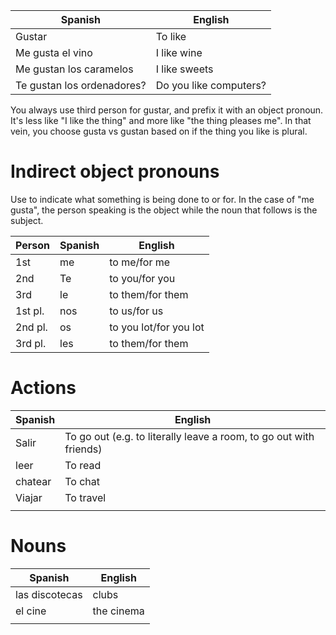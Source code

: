 
| Spanish                    | English                |
| -------------------------- | ---------------------- |
| Gustar                     | To like                |
| Me gusta el vino           | I like wine            |
| Me gustan los caramelos    | I like sweets          |
| Te gustan los ordenadores? | Do you like computers? |
You always use third person for gustar, and prefix it with an object pronoun. It's less like "I like the thing" and more like "the thing pleases me". In that vein, you choose gusta vs gustan based on if the thing you like is plural.

# Indirect object pronouns
Use to indicate what something is being done to or for. In the case of "me gusta", the person speaking is the object while the noun that follows is the subject.

| Person  | Spanish | English                |
| ------- | ------- | ---------------------- |
| 1st     | me      | to me/for me           |
| 2nd     | Te      | to you/for you         |
| 3rd     | le      | to them/for them       |
| 1st pl. | nos     | to us/for us           |
| 2nd pl. | os      | to you lot/for you lot |
| 3rd pl. | les     | to them/for them       |
# Actions

| Spanish | English                                                            |
| ------- | ------------------------------------------------------------------ |
| Salir   | To go out (e.g. to literally leave a room, to go out with friends) |
| leer    | To read                                                            |
| chatear | To chat                                                            |
| Viajar  | To travel                                                          |
|         |                                                                    |

# Nouns

| Spanish        | English    |
| -------------- | ---------- |
| las discotecas | clubs      |
| el cine        | the cinema |
|                |            |
